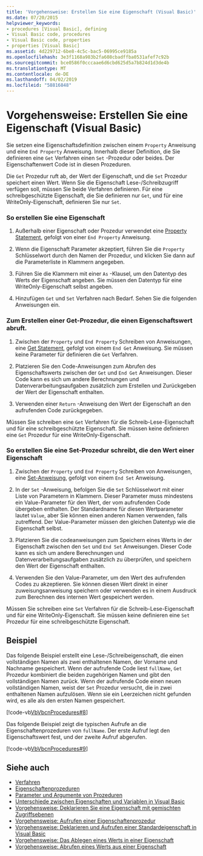 ```yaml
---
title: 'Vorgehensweise: Erstellen Sie eine Eigenschaft (Visual Basic)'
ms.date: 07/20/2015
helpviewer_keywords:
- procedures [Visual Basic], defining
- Visual Basic code, procedures
- Visual Basic code, properties
- properties [Visual Basic]
ms.assetid: 4d229712-6be8-4c5c-bac5-06995ce9185a
ms.openlocfilehash: 3e3f1168a983b2fa608cbadffba0531afef7c92b
ms.sourcegitcommit: bce0586f0cccaae6d6cbd625d5a7b824d1d3de4b
ms.translationtype: MT
ms.contentlocale: de-DE
ms.lasthandoff: 04/02/2019
ms.locfileid: "58816848"
---
```

# <a name="how-to-create-a-property-visual-basic"></a>Vorgehensweise: Erstellen Sie eine Eigenschaft (Visual Basic)
Sie setzen eine Eigenschaftsdefinition zwischen einem `Property` Anweisung und eine `End Property` Anweisung. Innerhalb dieser Definition, die Sie definieren eine `Get` Verfahren einen `Set` -Prozedur oder beides. Der Eigenschaftenwert Code ist in diesen Prozeduren.  
  
 Die `Get` Prozedur ruft ab, der Wert der Eigenschaft, und die `Set` Prozedur speichert einen Wert. Wenn Sie die Eigenschaft Lese-/Schreibzugriff verfügen soll, müssen Sie beide Verfahren definieren. Für eine schreibgeschützte Eigenschaft, die Sie definieren nur `Get`, und für eine WriteOnly-Eigenschaft, definieren Sie nur `Set`.  
  
### <a name="to-create-a-property"></a>So erstellen Sie eine Eigenschaft  
  
1.  Außerhalb einer Eigenschaft oder Prozedur verwendet eine [Property Statement](../../../../visual-basic/language-reference/statements/property-statement.md), gefolgt von einer `End Property` Anweisung.  
  
2.  Wenn die Eigenschaft Parameter akzeptiert, führen Sie die `Property` Schlüsselwort durch den Namen der Prozedur, und klicken Sie dann auf die Parameterliste in Klammern angegeben.  
  
3.  Führen Sie die Klammern mit einer `As` -Klausel, um den Datentyp des Werts der Eigenschaft angeben. Sie müssen den Datentyp für eine WriteOnly-Eigenschaft selbst angeben.  
  
4.  Hinzufügen `Get` und `Set` Verfahren nach Bedarf. Sehen Sie die folgenden Anweisungen ein.  
  
### <a name="to-create-a-get-procedure-that-retrieves-a-property-value"></a>Zum Erstellen einer Get-Prozedur, die einen Eigenschaftswert abruft.  
  
1.  Zwischen der `Property` und `End Property` Schreiben von Anweisungen, eine [Get Statement](../../../../visual-basic/language-reference/statements/get-statement.md), gefolgt von einem `End Get` Anweisung. Sie müssen keine Parameter für definieren die `Get` Verfahren.  
  
2.  Platzieren Sie den Code-Anweisungen zum Abrufen des Eigenschaftswerts zwischen der `Get` und `End Get` Anweisungen. Dieser Code kann es sich um andere Berechnungen und Datenverarbeitungsaufgaben zusätzlich zum Erstellen und Zurückgeben der Wert der Eigenschaft enthalten.  
  
3.  Verwenden einer `Return` -Anweisung den Wert der Eigenschaft an den aufrufenden Code zurückgegeben.  
  
 Müssen Sie schreiben eine `Get` Verfahren für die Schreib-Lese-Eigenschaft und für eine schreibgeschützte Eigenschaft. Sie müssen keine definieren eine `Get` Prozedur für eine WriteOnly-Eigenschaft.  
  
### <a name="to-create-a-set-procedure-that-writes-a-propertys-value"></a>So erstellen Sie eine Set-Prozedur schreibt, die den Wert einer Eigenschaft  
  
1.  Zwischen der `Property` und `End Property` Schreiben von Anweisungen, eine [Set-Anweisung](../../../../visual-basic/language-reference/statements/set-statement.md), gefolgt von einem `End Set` Anweisung.  
  
2.  In der `Set` -Anweisung, befolgen Sie die `Set` Schlüsselwort mit einer Liste von Parametern in Klammern. Dieser Parameter muss mindestens ein Value-Parameter für den Wert, der vom aufrufenden Code übergeben enthalten. Der Standardname für diesen Wertparameter lautet `Value`, aber Sie können einen anderen Namen verwenden, falls zutreffend. Der Value-Parameter müssen den gleichen Datentyp wie die Eigenschaft selbst.  
  
3.  Platzieren Sie die codeanweisungen zum Speichern eines Werts in der Eigenschaft zwischen den `Set` und `End Set` Anweisungen. Dieser Code kann es sich um andere Berechnungen und Datenverarbeitungsaufgaben zusätzlich zu überprüfen, und speichern den Wert der Eigenschaft enthalten.  
  
4.  Verwenden Sie den Value-Parameter, um den Wert des aufrufenden Codes zu akzeptieren. Sie können diesen Wert direkt in einer zuweisungsanweisung speichern oder verwenden es in einem Ausdruck zum Berechnen des internen Wert gespeichert werden.  
  
 Müssen Sie schreiben eine `Set` Verfahren für die Schreib-Lese-Eigenschaft und für eine WriteOnly-Eigenschaft. Sie müssen keine definieren eine `Set` Prozedur für eine schreibgeschützte Eigenschaft.  
  
## <a name="example"></a>Beispiel  
 Das folgende Beispiel erstellt eine Lese-/Schreibeigenschaft, die einen vollständigen Namen als zwei enthaltenen Namen, der Vorname und Nachname gespeichert. Wenn der aufrufende Code liest `fullName`, `Get` Prozedur kombiniert die beiden zugehörigen Namen und gibt den vollständigen Namen zurück. Wenn der aufrufende Code einen neuen vollständigen Namen, weist der `Set` Prozedur versucht, die in zwei enthaltenen Namen aufzulösen. Wenn sie ein Leerzeichen nicht gefunden wird, es alle als den ersten Namen gespeichert.  
  
 [!code-vb[VbVbcnProcedures#8](~/samples/snippets/visualbasic/VS_Snippets_VBCSharp/VbVbcnProcedures/VB/Class1.vb#8)]  
  
 Das folgende Beispiel zeigt die typischen Aufrufe an die Eigenschaftenprozeduren von `fullName`. Der erste Aufruf legt den Eigenschaftswert fest, und der zweite Aufruf abgerufen.  
  
 [!code-vb[VbVbcnProcedures#9](~/samples/snippets/visualbasic/VS_Snippets_VBCSharp/VbVbcnProcedures/VB/Class1.vb#9)]  
  
## <a name="see-also"></a>Siehe auch

- [Verfahren](./index.md)
- [Eigenschaftenprozeduren](./property-procedures.md)
- [Parameter und Argumente von Prozeduren](./procedure-parameters-and-arguments.md)
- [Unterschiede zwischen Eigenschaften und Variablen in Visual Basic](./differences-between-properties-and-variables.md)
- [Vorgehensweise: Deklarieren Sie eine Eigenschaft mit gemischten Zugriffsebenen](./how-to-declare-a-property-with-mixed-access-levels.md)
- [Vorgehensweise: Aufrufen einer Eigenschaftenprozedur](./how-to-call-a-property-procedure.md)
- [Vorgehensweise: Deklarieren und Aufrufen einer Standardeigenschaft in Visual Basic](./how-to-declare-and-call-a-default-property.md)
- [Vorgehensweise: Das Ablegen eines Werts in einer Eigenschaft](./how-to-put-a-value-in-a-property.md)
- [Vorgehensweise: Abrufen eines Werts aus einer Eigenschaft](./how-to-get-a-value-from-a-property.md)
